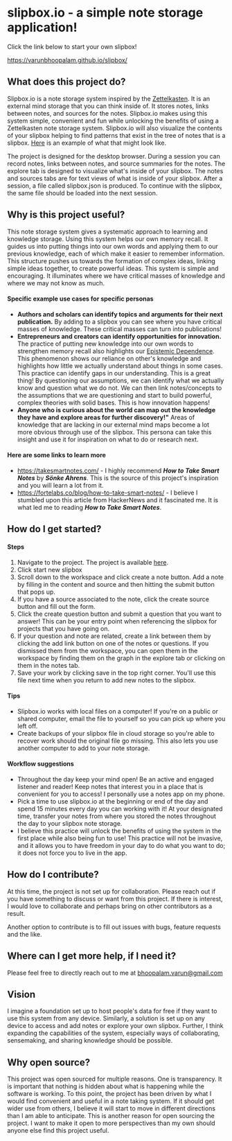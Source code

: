 # slipbox.io - a simple note storage application!
Click the link below to start your own slipbox!

https://varunbhoopalam.github.io/slipbox/

## What does this project do?
Slipbox.io is a note storage system inspired by the [Zettelkasten](https://en.wikipedia.org/wiki/Zettelkasten). It is an external mind storage that you can think inside of. It stores notes, links between notes, and sources for the notes. Slipbox.io makes using this system simple, convenient and fun while unlocking the benefits of using a Zettelkasten note storage system. Slipbox.io will also visualize the contents of your slipbox helping to find patterns that exist in the tree of notes that is a slipbox. [Here](https://observablehq.com/@d3/force-directed-graph) is an example of what that might look like. 

The project is designed for the desktop browser. During a session you can record notes, links between notes, and source summaries for the notes. The explore tab is designed to visualize what's inside of your slipbox. The notes and sources tabs are for text views of what is inside of your slipbox. After a session, a file called slipbox.json is produced. To continue with the slipbox, the same file should be loaded into the next session.

## Why is this project useful?
This note storage system gives a systematic approach to learning and knowledge storage. Using this system helps our own memory recall. It guides us into putting things into our own words and applying them to our previous knowledge, each of which make it easier to remember information. This structure pushes us towards the formation of complex ideas, linking simple ideas together, to create powerful ideas. This system is simple and encouraging. It illuminates where we have critical masses of knowledge and where we may not know as much.

#### Specific example use cases for specific personas
- **Authors and scholars can identify topics and arguments for their next publication.** By adding to a slipbox you can see where you have critical masses of knowledge. These critical masses can turn into publications!
- **Entrepreneurs and creators can identify opportunities for innovation.** The practice of putting new knowledge into our own words to strengthen memory recall also highlights our [Epistemic Dependence](https://msu.edu/~orourk51/860-Phil/Handouts/Readings/Hardwig-EpistemicDependence-JPhil-1985.pdf). This phenomenon shows our reliance on other's knowledge and highlights how little we actually understand about things in some cases. This practice can identify gaps in our understanding. This is a great thing! By questioning our assumptions, we can identify what we actually know and question what we do not. We can then link notes/concepts to the assumptions that we are questioning and start to build powerful, complex theories with solid bases. This is how innovation happens!
- **Anyone who is curious about the world can map out the knowledge they have and explore areas for further discovery!"** Areas of knowledge that are lacking in our external mind maps become a lot more obvious through use of the slipbox. This persona can take this insight and use it for inspiration on what to do or research next.

#### Here are some links to learn more
- https://takesmartnotes.com/ - I highly recommend ***How to Take Smart Notes*** by ***Sönke Ahrens***. This is the source of this project's inspiration and you will learn a lot from it.
- https://fortelabs.co/blog/how-to-take-smart-notes/ - I believe I stumbled upon this article from HackerNews and it fascinated me. It is what led me to reading ***How to Take Smart Notes***.

## How do I get started?

#### Steps
1. Navigate to the project. The project is available [here](https://varunbhoopalam.github.io/slipbox/).
2. Click start new slipbox
3. Scroll down to the workspace and click create a note button. Add a note by filling in the content and source and then hitting the submit button that pops up.
4. If you have a source associated to the note, click the create source button and fill out the form.
5. Click the create question button and submit a question that you want to answer! This can be your entry point when referencing the slipbox for projects that you have going on.
6. If your question and note are related, create a link between them by clicking the add link button on one of the notes or questions. If you dismissed them from the workspace, you can open them in the workspace by finding them on the graph in the explore tab or clicking on them in the notes tab.
7. Save your work by clicking save in the top right corner. You'll use this file next time when you return to add new notes to the slipbox.

#### Tips
- Slipbox.io works with local files on a computer! If you're on a public or shared computer, email the file to yourself so you can pick up where you left off.
- Create backups of your slipbox file in cloud storage so you're able to recover work should the original file go missing. This also lets you use another computer to add to your note storage.

#### Workflow suggestions
- Throughout the day keep your mind open! Be an active and engaged listener and reader! Keep notes that interest you in a place that is convenient for you to access! I personally use a notes app on my phone.
- Pick a time to use slipbox.io at the beginning or end of the day and spend 15 minutes every day you can working with it! At your designated time, transfer your notes from where you stored the notes throughout the day to your slipbox note storage.
- I believe this practice will unlock the benefits of using the system in the first place while also being fun to use! This practice will not be invasive, and it allows you to have freedom in your day to do what you want to do; it does not force you to live in the app.

## How do I contribute?
At this time, the project is not set up for collaboration. Please reach out if you have something to discuss or want from this project. If there is interest, I would love to collaborate and perhaps bring on other contributors as a result. 

Another option to contribute is to fill out issues with bugs, feature requests and the like.

## Where can I get more help, if I need it?
Please feel free to directly reach out to me at bhoopalam.varun@gmail.com

## Vision

I imagine a foundation set up to host people's data for free if they want to use this system from any device. Similarly, a solution is set up on any device to access and add notes or explore your own slipbox. Further, I think expanding the capabilities of the system, especially ways of collaborating, sensemaking, and sharing knowledge should be possible.

## Why open source?

This project was open sourced for multiple reasons. One is transparency. It is important that nothing is hidden about what is happening while the software is working. To this point, the project has been driven by what I would find convenient and useful in a note taking system. If it should get wider use from others, I believe it will start to move in different directions than I am able to anticipate. This is another reason for open sourcing the project. I want to make it open to more perspectives than my own should anyone else find this project useful.

